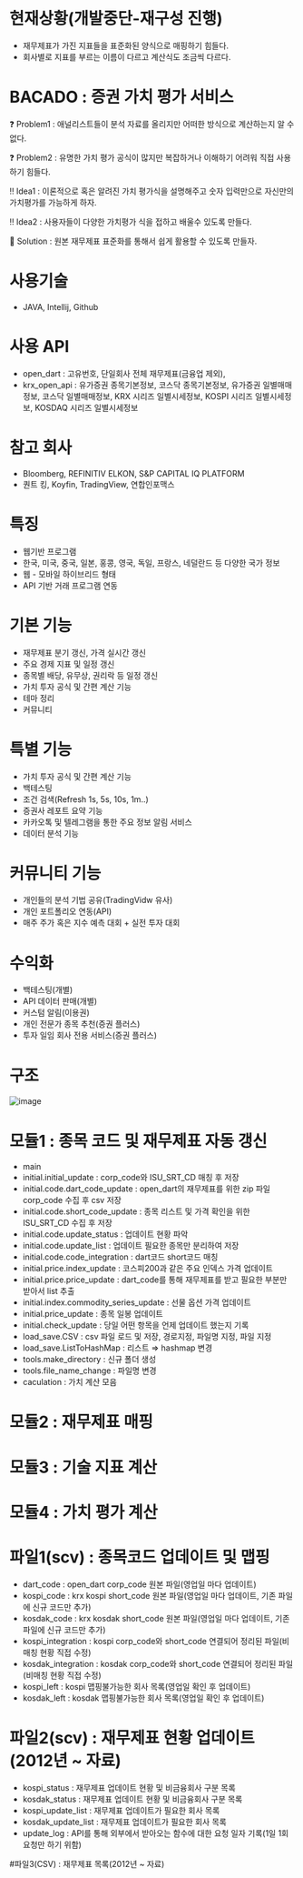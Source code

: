 # 현재상황(개발중단-재구성 진행)
- 재무제표가 가진 지표들을 표준화된 양식으로 매핑하기 힘들다.
- 회사별로 지표를 부르는 이름이 다르고 계산식도 조금씩 다르다.
  
# BACADO : 증권 가치 평가 서비스
❓ Problem1 : 애널리스트들이 분석 자료를 올리지만 어떠한 방식으로 계산하는지 알 수 없다.

❓ Problem2 : 유명한 가치 평가 공식이 많지만 복잡하거나 이해하기 어려워 직접 사용하기 힘들다.

‼ Idea1 : 이론적으로 혹은 알려진 가치 평가식을 설명해주고 숫자 입력만으로 자신만의 가치평가를 가능하게 하자.

‼ Idea2 : 사용자들이 다양한 가치평가 식을 접하고 배울수 있도록 만들다.

💯 Solution : 원본 재무제표 표준화를 통해서 쉽게 활용할 수 있도록 만들자.

# 사용기술
- JAVA, Intellij, Github

# 사용 API
- open_dart : 고유번호, 단일회사 전체 재무제표(금융업 제외), 
- krx_open_api : 유가증권 종목기본정보, 코스닥 종목기본정보, 유가증권 일별매매정보, 코스닥 일별매매정보, KRX 시리즈 일별시세정보, KOSPI 시리즈 일별시세정보, KOSDAQ 시리즈 일별시세정보

# 참고 회사
- Bloomberg, REFINITIV ELKON, S&P CAPITAL IQ PLATFORM
- 퀀트 킹, Koyfin, TradingView, 연합인포맥스

# 특징
- 웹기반 프로그램
- 한국, 미국, 중국, 일본, 홍콩, 영국, 독일, 프랑스, 네덜란드 등 다양한 국가 정보
- 웹 - 모바일 하이브리드 형태
- API 기반 거래 프로그램 연동

# 기본 기능
- 재무제표 분기 갱신, 가격 실시간 갱신
- 주요 경제 지표 및 일정 갱신
- 종목별 배당, 유무상, 권리락 등 일정 갱신
- 가치 투자 공식 및 간편 계산 기능
- 테마 정리
- 커뮤니티

# 특별 기능
- 가치 투자 공식 및 간편 계산 기능
- 백테스팅
- 조건 검색(Refresh 1s, 5s, 10s, 1m..)
- 증권사 레포트 요약 기능
- 카카오톡 및 텔레그램을 통한 주요 정보 알림 서비스
- 데이터 분석 기능

# 커뮤니티 기능
- 개인들의 분석 기법 공유(TradingVidw 유사)
- 개인 포트폴리오 연동(API)
- 매주 주가 혹은 지수 예측 대회 + 실전 투자 대회
  
# 수익화
- 백테스팅(개별)
- API 데이터 판매(개별)
- 커스텀 알림(이용권)
- 개인 전문가 종목 추천(증권 플러스)
- 투자 일임 회사 전용 서비스(증권 플러스)

# 구조
![image](https://github.com/krkr5628/bacado/assets/75410553/b57df649-f886-44f2-b7ce-cc073e2e7093)

# 모듈1 : 종목 코드 및 재무제표 자동 갱신
- main
- initial.initial_update : corp_code와 ISU_SRT_CD 매칭 후 저장
- initial.code.dart_code_update : open_dart의 재무제표를 위한 zip 파일 corp_code 수집 후 csv 저장
- initial.code.short_code_update : 종목 리스트 및 가격 확인을 위한 ISU_SRT_CD 수집 후 저장
- initial.code.update_status : 업데이트 현황 파악
- initial.code.update_list : 업데이트 필요한 종목만 분리하여 저장
- initial.code.code_integration : dart코드 short코드 매칭
- initial.price.index_update : 코스피200과 같은 주요 인덱스 가격 업데이트
- initial.price.price_update : dart_code를 통해 재무제표를 받고 필요한 부분만 받아서 list 추출
- initial.index.commodity_series_update : 선물 옵션 가격 업데이트
- initial.price_update : 종목 일봉 업데이트
- initial.check_update : 당일 어떤 항목을 언제 업데이트 했는지 기록
- load_save.CSV : csv 파일 로드 및 저장, 경로지정, 파일명 지정, 파일 지정
- load_save.ListToHashMap : 리스트 ⇒ hashmap 변경
- tools.make_directory : 신규 폴더 생성
- tools.file_name_change : 파일명 변경
- caculation : 가치 계산 모음

# 모듈2 : 재무제표 매핑

# 모듈3 : 기술 지표 계산

# 모듈4 : 가치 평가 계산

# 파일1(scv) : 종목코드 업데이트 및 맵핑
- dart_code : open_dart corp_code 원본 파일(영업일 마다 업데이트)
- kospi_code : krx kospi short_code 원본 파일(영업일 마다 업데이트, 기존 파일에 신규 코드만 추가)
- kosdak_code : krx kosdak short_code 원본 파일(영업일 마다 업데이트, 기존 파일에 신규 코드만 추가)
- kospi_integration : kospi corp_code와 short_code 연결되어 정리된 파일(비매칭 현황 직접 수정)
- kosdak_integration : kosdak corp_code와 short_code 연결되어 정리된 파일(비매칭 현황 직접 수정)
- kospi_left : kospi 맵핑불가능한 회사 목록(영업일 확인 후 업데이트)
- kosdak_left : kosdak 맵핑불가능한 회사 목록(영업일 확인 후 업데이트)
  
# 파일2(scv) : 재무제표 현황 업데이트(2012년 ~ 자료)
- kospi_status : 재무제표 업데이트 현황 및 비금융회사 구분 목록
- kosdak_status : 재무제표 업데이트 현황 및 비금융회사 구분 목록
- kospi_update_list : 재무제표 업데이트가 필요한 회사 목록
- kosdak_update_list : 재무제표 업데이트가 필요한 회사 목록
- update_log : API를 통해 외부에서 받아오는 함수에 대한 요청 일자 기록(1일 1회 요청만 하기 위함)

#파일3(CSV) : 재무제표 목록(2012년 ~ 자료)
